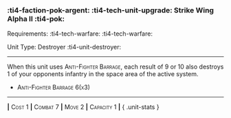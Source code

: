 ### :ti4-faction-pok-argent: :ti4-tech-unit-upgrade: **Strike Wing Alpha II** :ti4-pok:

Requirements: :ti4-tech-warfare: :ti4-tech-warfare:

Unit Type: Destroyer :ti4-unit-destroyer:

---

When this unit uses <span style="font-variant:small-caps;">Anti-Fighter Barrage</span>, each result of 9 or 10 also destroys 1 of your opponents infantry in the space area of the active system.

* <span style="font-variant:small-caps;">Anti-Fighter Barrage 6(x3)</span> 


---

__|__ <span style="font-variant:small-caps;">Cost 1</span> __|__ <span style="font-variant:small-caps;">Combat 7</span> __|__ <span style="font-variant:small-caps;">Move 2</span> __|__ <span style="font-variant:small-caps;">Capacity 1</span> __|__
{ .unit-stats }

